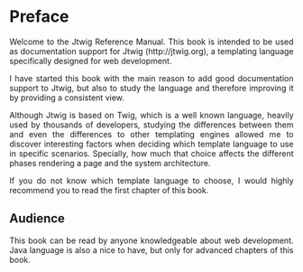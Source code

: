 # Preface

<p style="text-align: justify;">
Welcome to the Jtwig Reference Manual. This book is intended to be used as documentation support for Jtwig (http://jtwig.org), a templating language specifically designed for web development.
</p>

<p style="text-align: justify;">
I have started this book with the main reason to add good documentation support to Jtwig, but also to study the language and therefore improving it by providing a consistent view.
</p>

<p style="text-align: justify;">
Although Jtwig is based on Twig, which is a well known language, heavily used by thousands of developers, studying the differences between them and even the differences to other templating engines allowed me to discover interesting factors when deciding which template language to use in specific scenarios. Specially, how much that choice affects the different phases rendering a page and the system architecture.
</p>

<p style="text-align: justify;">
If you do not know which template language to choose, I would highly recommend you to read the first chapter of this book.
</p>

## Audience

<p style="text-align: justify;">
This book can be read by anyone knowledgeable about web development. Java language is also a nice to have, but only for advanced chapters of this book.
</p>
</p>